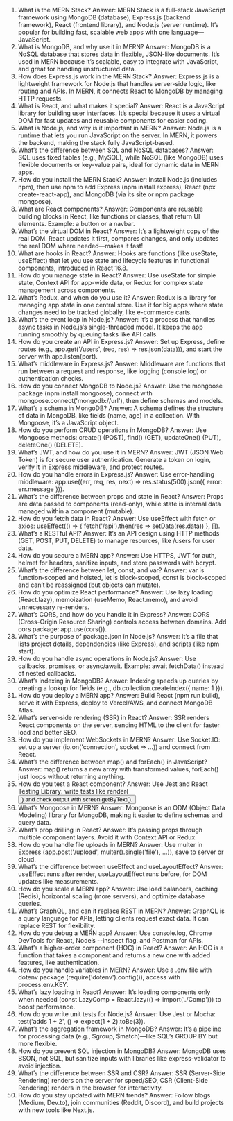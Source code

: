 1. What is the MERN Stack?
Answer: MERN Stack is a full-stack JavaScript framework using MongoDB (database), Express.js (backend framework), React (frontend library), and Node.js (server runtime). It’s popular for building fast, scalable web apps with one language—JavaScript.
2. What is MongoDB, and why use it in MERN?
Answer: MongoDB is a NoSQL database that stores data in flexible, JSON-like documents. It’s used in MERN because it’s scalable, easy to integrate with JavaScript, and great for handling unstructured data.
3. How does Express.js work in the MERN Stack?
Answer: Express.js is a lightweight framework for Node.js that handles server-side logic, like routing and APIs. In MERN, it connects React to MongoDB by managing HTTP requests.
4. What is React, and what makes it special?
Answer: React is a JavaScript library for building user interfaces. It’s special because it uses a virtual DOM for fast updates and reusable components for easier coding.
5. What is Node.js, and why is it important in MERN?
Answer: Node.js is a runtime that lets you run JavaScript on the server. In MERN, it powers the backend, making the stack fully JavaScript-based.
6. What’s the difference between SQL and NoSQL databases?
Answer: SQL uses fixed tables (e.g., MySQL), while NoSQL (like MongoDB) uses flexible documents or key-value pairs, ideal for dynamic data in MERN apps.
7. How do you install the MERN Stack?
Answer: Install Node.js (includes npm), then use npm to add Express (npm install express), React (npx create-react-app), and MongoDB (via its site or npm package mongoose).
8. What are React components?
Answer: Components are reusable building blocks in React, like functions or classes, that return UI elements. Example: a button or a navbar.
9. What’s the virtual DOM in React?
Answer: It’s a lightweight copy of the real DOM. React updates it first, compares changes, and only updates the real DOM where needed—makes it fast!
10. What are hooks in React?
Answer: Hooks are functions (like useState, useEffect) that let you use state and lifecycle features in functional components, introduced in React 16.8.
11. How do you manage state in React?
Answer: Use useState for simple state, Context API for app-wide data, or Redux for complex state management across components.
12. What’s Redux, and when do you use it?
Answer: Redux is a library for managing app state in one central store. Use it for big apps where state changes need to be tracked globally, like e-commerce carts.
13. What’s the event loop in Node.js?
Answer: It’s a process that handles async tasks in Node.js’s single-threaded model. It keeps the app running smoothly by queuing tasks like API calls.
14. How do you create an API in Express.js?
Answer: Set up Express, define routes (e.g., app.get('/users', (req, res) => res.json(data))), and start the server with app.listen(port).
15. What’s middleware in Express.js?
Answer: Middleware are functions that run between a request and response, like logging (console.log) or authentication checks.
16. How do you connect MongoDB to Node.js?
Answer: Use the mongoose package (npm install mongoose), connect with mongoose.connect('mongodb://url'), then define schemas and models.
17. What’s a schema in MongoDB?
Answer: A schema defines the structure of data in MongoDB, like fields (name, age) in a collection. With Mongoose, it’s a JavaScript object.
18. How do you perform CRUD operations in MongoDB?
Answer: Use Mongoose methods: create() (POST), find() (GET), updateOne() (PUT), deleteOne() (DELETE).
19. What’s JWT, and how do you use it in MERN?
Answer: JWT (JSON Web Token) is for secure user authentication. Generate a token on login, verify it in Express middleware, and protect routes.
20. How do you handle errors in Express.js?
Answer: Use error-handling middleware: app.use((err, req, res, next) => res.status(500).json({ error: err.message })).
21. What’s the difference between props and state in React?
Answer: Props are data passed to components (read-only), while state is internal data managed within a component (mutable).
22. How do you fetch data in React?
Answer: Use useEffect with fetch or axios: useEffect(() => { fetch('/api').then(res => setData(res.data)) }, []).
23. What’s a RESTful API?
Answer: It’s an API design using HTTP methods (GET, POST, PUT, DELETE) to manage resources, like /users for user data.
24. How do you secure a MERN app?
Answer: Use HTTPS, JWT for auth, helmet for headers, sanitize inputs, and store passwords with bcrypt.
25. What’s the difference between let, const, and var?
Answer: var is function-scoped and hoisted, let is block-scoped, const is block-scoped and can’t be reassigned (but objects can mutate).
26. How do you optimize React performance?
Answer: Use lazy loading (React.lazy), memoization (useMemo, React.memo), and avoid unnecessary re-renders.
27. What’s CORS, and how do you handle it in Express?
Answer: CORS (Cross-Origin Resource Sharing) controls access between domains. Add cors package: app.use(cors()).
28. What’s the purpose of package.json in Node.js?
Answer: It’s a file that lists project details, dependencies (like Express), and scripts (like npm start).
29. How do you handle async operations in Node.js?
Answer: Use callbacks, promises, or async/await. Example: await fetchData() instead of nested callbacks.
30. What’s indexing in MongoDB?
Answer: Indexing speeds up queries by creating a lookup for fields (e.g., db.collection.createIndex({ name: 1 })).
31. How do you deploy a MERN app?
Answer: Build React (npm run build), serve it with Express, deploy to Vercel/AWS, and connect MongoDB Atlas.
32. What’s server-side rendering (SSR) in React?
Answer: SSR renders React components on the server, sending HTML to the client for faster load and better SEO.
33. How do you implement WebSockets in MERN?
Answer: Use Socket.IO: set up a server (io.on('connection', socket => ...)) and connect from React.
34. What’s the difference between map() and forEach() in JavaScript?
Answer: map() returns a new array with transformed values, forEach() just loops without returning anything.
35. How do you test a React component?
Answer: Use Jest and React Testing Library: write tests like render(<Button />) and check output with screen.getByText().
36. What’s Mongoose in MERN?
Answer: Mongoose is an ODM (Object Data Modeling) library for MongoDB, making it easier to define schemas and query data.
37. What’s prop drilling in React?
Answer: It’s passing props through multiple component layers. Avoid it with Context API or Redux.
38. How do you handle file uploads in MERN?
Answer: Use multer in Express (app.post('/upload', multer().single('file'), ...)), save to server or cloud.
39. What’s the difference between useEffect and useLayoutEffect?
Answer: useEffect runs after render, useLayoutEffect runs before, for DOM updates like measurements.
40. How do you scale a MERN app?
Answer: Use load balancers, caching (Redis), horizontal scaling (more servers), and optimize database queries.
41. What’s GraphQL, and can it replace REST in MERN?
Answer: GraphQL is a query language for APIs, letting clients request exact data. It can replace REST for flexibility.
42. How do you debug a MERN app?
Answer: Use console.log, Chrome DevTools for React, Node’s --inspect flag, and Postman for APIs.
43. What’s a higher-order component (HOC) in React?
Answer: An HOC is a function that takes a component and returns a new one with added features, like authentication.
44. How do you handle variables in MERN?
Answer: Use a .env file with dotenv package (require('dotenv').config()), access with process.env.KEY.
45. What’s lazy loading in React?
Answer: It’s loading components only when needed (const LazyComp = React.lazy(() => import('./Comp'))) to boost performance.
46. How do you write unit tests for Node.js?
Answer: Use Jest or Mocha: test('adds 1 + 2', () => expect(1 + 2).toBe(3)).
47. What’s the aggregation framework in MongoDB?
Answer: It’s a pipeline for processing data (e.g., $group, $match)—like SQL’s GROUP BY but more flexible.
48. How do you prevent SQL injection in MongoDB?
Answer: MongoDB uses BSON, not SQL, but sanitize inputs with libraries like express-validator to avoid injection.
49. What’s the difference between SSR and CSR?
Answer: SSR (Server-Side Rendering) renders on the server for speed/SEO, CSR (Client-Side Rendering) renders in the browser for interactivity.
50. How do you stay updated with MERN trends?
Answer: Follow blogs (Medium, Dev.to), join communities (Reddit, Discord), and build projects with new tools like Next.js.
